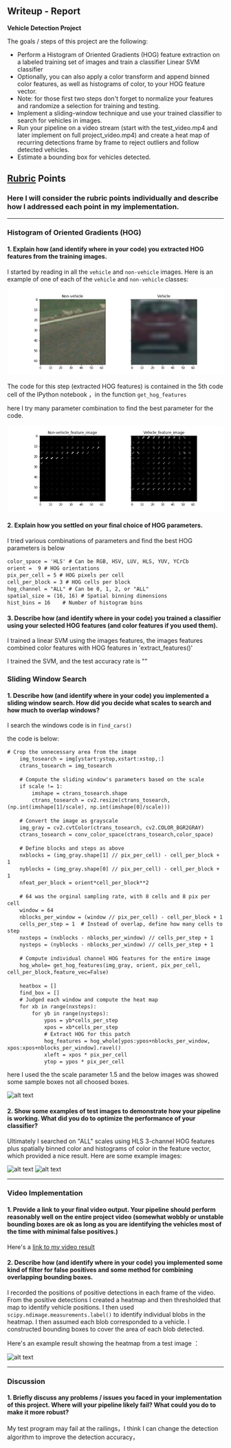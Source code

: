 ## Writeup - Report

**Vehicle Detection Project**

The goals / steps of this project are the following:

* Perform a Histogram of Oriented Gradients (HOG) feature extraction on a labeled training set of images and train a classifier Linear SVM classifier
* Optionally, you can also apply a color transform and append binned color features, as well as histograms of color, to your HOG feature vector. 
* Note: for those first two steps don't forget to normalize your features and randomize a selection for training and testing.
* Implement a sliding-window technique and use your trained classifier to search for vehicles in images.
* Run your pipeline on a video stream (start with the test_video.mp4 and later implement on full project_video.mp4) and create a heat map of recurring detections frame by frame to reject outliers and follow detected vehicles.
* Estimate a bounding box for vehicles detected.

[//]: # (Image References)
[image1]: ./report_images/1-origin-images.png
[image2]: ./report_images/2-images-feature.png
[image3]: ./report_images/sliding_windows.jpg
[image4]: ./report_images/sliding_window.jpg
[image5]: ./report_images/bboxes_and_heat.png
[image6]: ./report_images/labels_map.png
[image7]: ./report_images/output_bboxes.png
[video1]: ./project_video.mp4

## [Rubric](https://review.udacity.com/#!/rubrics/513/view) Points
### Here I will consider the rubric points individually and describe how I addressed each point in my implementation.  

---

### Histogram of Oriented Gradients (HOG)

#### 1. Explain how (and identify where in your code) you extracted HOG features from the training images.

I started by reading in all the `vehicle` and `non-vehicle` images.  Here is an example of one of each of the `vehicle` and `non-vehicle` classes:

![alt text][image1]


The code for this step (extracted HOG features) is contained in the 5th code cell of the IPython notebook ，in the function `get_hog_features`    

here I try many parameter combination to find the best parameter for the code.

![alt text][image2]



#### 2. Explain how you settled on your final choice of HOG parameters.

I tried various combinations of parameters and find the best HOG parameters is below

```
color_space = 'HLS' # Can be RGB, HSV, LUV, HLS, YUV, YCrCb
orient =  9 # HOG orientations
pix_per_cell = 5 # HOG pixels per cell
cell_per_block = 3 # HOG cells per block
hog_channel = "ALL" # Can be 0, 1, 2, or "ALL"
spatial_size = (16, 16) # Spatial binning dimensions
hist_bins = 16    # Number of histogram bins
```

#### 3. Describe how (and identify where in your code) you trained a classifier using your selected HOG features (and color features if you used them).

I trained a linear SVM using the images features, the images features combined color features with HOG features in 'extract_features()'

I trained the SVM, and the test accuracy rate is "" 

### Sliding Window Search

#### 1. Describe how (and identify where in your code) you implemented a sliding window search.  How did you decide what scales to search and how much to overlap windows?

I search the windows code is in `find_cars()`

the code is below:

```
# Crop the unnecessary area from the image
    img_tosearch = img[ystart:ystop,xstart:xstop,:]
    ctrans_tosearch = img_tosearch

    # Compute the sliding window's parameters based on the scale
    if scale != 1:
        imshape = ctrans_tosearch.shape
        ctrans_tosearch = cv2.resize(ctrans_tosearch, (np.int(imshape[1]/scale), np.int(imshape[0]/scale)))

    # Convert the image as grayscale
    img_gray = cv2.cvtColor(ctrans_tosearch, cv2.COLOR_BGR2GRAY)
    ctrans_tosearch = conv_color_space(ctrans_tosearch,color_space)

    # Define blocks and steps as above
    nxblocks = (img_gray.shape[1] // pix_per_cell) - cell_per_block + 1
    nyblocks = (img_gray.shape[0] // pix_per_cell) - cell_per_block + 1
    nfeat_per_block = orient*cell_per_block**2

    # 64 was the orginal sampling rate, with 8 cells and 8 pix per cell
    window = 64
    nblocks_per_window = (window // pix_per_cell) - cell_per_block + 1
    cells_per_step = 1  # Instead of overlap, define how many cells to step
    nxsteps = (nxblocks - nblocks_per_window) // cells_per_step + 1
    nysteps = (nyblocks - nblocks_per_window) // cells_per_step + 1

    # Compute individual channel HOG features for the entire image
    hog_whole= get_hog_features(img_gray, orient, pix_per_cell, cell_per_block,feature_vec=False)

    heatbox = []
    find_box = []
    # Judged each window and compute the heat map
    for xb in range(nxsteps):
        for yb in range(nysteps):
            ypos = yb*cells_per_step
            xpos = xb*cells_per_step
            # Extract HOG for this patch
            hog_features = hog_whole[ypos:ypos+nblocks_per_window, xpos:xpos+nblocks_per_window].ravel()
            xleft = xpos * pix_per_cell
            ytop = ypos * pix_per_cell
```

here I used the the scale parameter 1.5 and the below images was showed some sample boxes not all choosed boxes.

![alt text][image4]

#### 2. Show some examples of test images to demonstrate how your pipeline is working.  What did you do to optimize the performance of your classifier?

Ultimately I searched on "ALL" scales using HLS 3-channel HOG features plus spatially binned color and histograms of color in the feature vector, which provided a nice result.  Here are some example images:

![alt text][image5]
![alt text][image5]

---

### Video Implementation

#### 1. Provide a link to your final video output.  Your pipeline should perform reasonably well on the entire project video (somewhat wobbly or unstable bounding boxes are ok as long as you are identifying the vehicles most of the time with minimal false positives.)
Here's a [link to my video result](./output_test_1.mp4)


#### 2. Describe how (and identify where in your code) you implemented some kind of filter for false positives and some method for combining overlapping bounding boxes.

I recorded the positions of positive detections in each frame of the video.  From the positive detections I created a heatmap and then thresholded that map to identify vehicle positions.  I then used `scipy.ndimage.measurements.label()` to identify individual blobs in the heatmap.  I then assumed each blob corresponded to a vehicle.  I constructed bounding boxes to cover the area of each blob detected.  

Here's an example result showing the heatmap from a test image ：

![alt text][image6]



---

### Discussion

#### 1. Briefly discuss any problems / issues you faced in your implementation of this project.  Where will your pipeline likely fail?  What could you do to make it more robust?

My test program may fail at the railings，I think I can change the detection algorithm to improve the detection accuracy，

